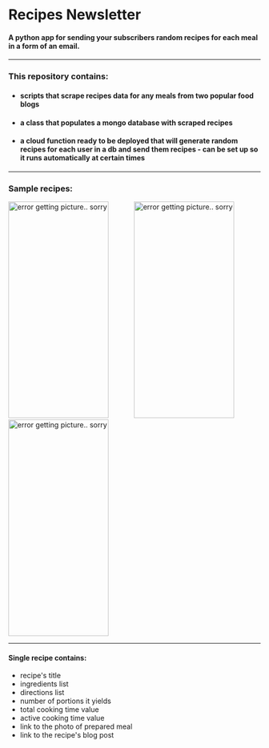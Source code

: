# Recipes Newsletter

#### A python app for sending your subscribers random recipes for each meal in a form of an email.

---
### This repository contains:
* #### scripts that scrape recipes data for any meals from two popular food blogs
* #### a class that populates a mongo database with scraped recipes
* #### a cloud function ready to be deployed that will generate random recipes for each user in a db and send them recipes - can be set up so it runs automatically at certain times

---

### Sample recipes:
<p float="left">
<img src="https://automatycznyjadlospis.s3.eu-central-1.amazonaws.com/breakfast.jpg" alt="error getting picture.. sorry" width="200" height="432" >
&nbsp; &nbsp; &nbsp; &nbsp; &nbsp; &nbsp;
<img src="https://automatycznyjadlospis.s3.eu-central-1.amazonaws.com/main.jpg" alt="error getting picture.. sorry" width="200" height="432" ">
&nbsp; &nbsp; &nbsp; &nbsp; &nbsp; &nbsp;
<img src="https://automatycznyjadlospis.s3.eu-central-1.amazonaws.com/soup.jpg" alt="error getting picture.. sorry" width="200" height="432" >
</p>

---
#### Single recipe contains:
* recipe's title
* ingredients list
* directions list
* number of portions it yields
* total cooking time value
* active cooking time value
* link to the photo of prepared meal
* link to the recipe's blog post
